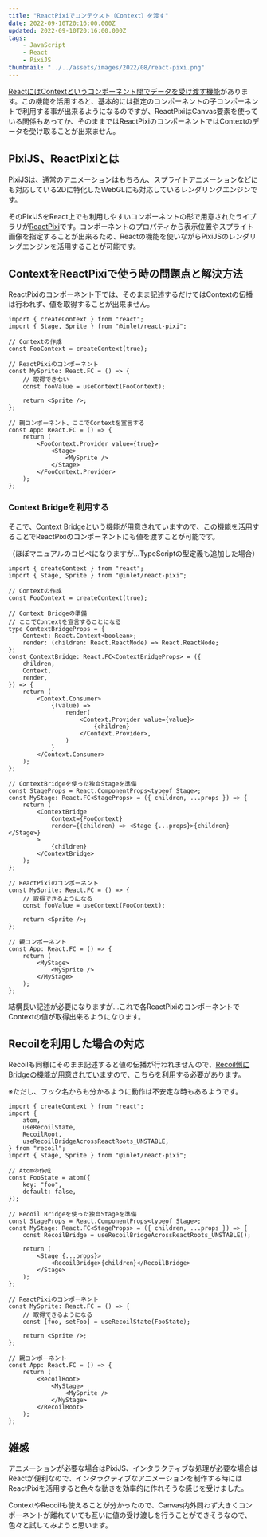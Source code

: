 ```yaml
---
title: "ReactPixiでコンテクスト（Context）を渡す"
date: 2022-09-10T20:16:00.000Z
updated: 2022-09-10T20:16:00.000Z
tags:
    - JavaScript
    - React
    - PixiJS
thumbnail: "../../assets/images/2022/08/react-pixi.png"
---
```


[ReactにはContextというコンポーネント間でデータを受け渡す機能](https://ja.reactjs.org/docs/context.html)があります。この機能を活用すると、基本的には指定のコンポーネントの子コンポーネントで利用する事が出来るようになるのですが、ReactPixiはCanvas要素を使っている関係もあってか、そのままではReactPixiのコンポーネントではContextのデータを受け取ることが出来ません。

## PixiJS、ReactPixiとは

[PixiJS](https://pixijs.com/)は、通常のアニメーションはもちろん、スプライトアニメーションなどにも対応している2Dに特化したWebGLにも対応しているレンダリングエンジンです。

そのPixiJSをReact上でも利用しやすいコンポーネントの形で用意されたライブラリが[ReactPixi](https://reactpixi.org/)です。コンポーネントのプロパティから表示位置やスプライト画像を指定することが出来るため、Reactの機能を使いながらPixiJSのレンダリングエンジンを活用することが可能です。

## ContextをReactPixiで使う時の問題点と解決方法

ReactPixiのコンポーネント下では、そのまま記述するだけではContextの伝播は行われず、値を取得することが出来ません。

```tsx
import { createContext } from "react";
import { Stage, Sprite } from "@inlet/react-pixi";

// Contextの作成
const FooContext = createContext(true);

// ReactPixiのコンポーネント
const MySprite: React.FC = () => {
    // 取得できない
    const fooValue = useContext(FooContext);

    return <Sprite />;
};

// 親コンポーネント、ここでContextを宣言する
const App: React.FC = () => {
    return (
        <FooContext.Provider value={true}>
            <Stage>
                <MySprite />
            </Stage>
        </FooContext.Provider>
    );
};
```

### Context Bridgeを利用する

そこで、[Context Bridge](https://reactpixi.org/context-bridge)という機能が用意されていますので、この機能を活用することでReactPixiのコンポーネントにも値を渡すことが可能です。

（ほぼマニュアルのコピペになりますが…TypeScriptの型定義も追加した場合）

```tsx
import { createContext } from "react";
import { Stage, Sprite } from "@inlet/react-pixi";

// Contextの作成
const FooContext = createContext(true);

// Context Bridgeの準備
// ここでContextを宣言することになる
type ContextBridgeProps = {
    Context: React.Context<boolean>;
    render: (children: React.ReactNode) => React.ReactNode;
};
const ContextBridge: React.FC<ContextBridgeProps> = ({
    children,
    Context,
    render,
}) => {
    return (
        <Context.Consumer>
            {(value) =>
                render(
                    <Context.Provider value={value}>
                        {children}
                    </Context.Provider>,
                )
            }
        </Context.Consumer>
    );
};

// ContextBridgeを使った独自Stageを準備
const StageProps = React.ComponentProps<typeof Stage>;
const MyStage: React.FC<StageProps> = ({ children, ...props }) => {
    return (
        <ContextBridge
            Context={FooContext}
            render={(children) => <Stage {...props}>{children}</Stage>}
        >
            {children}
        </ContextBridge>
    );
};

// ReactPixiのコンポーネント
const MySprite: React.FC = () => {
    // 取得できるようになる
    const fooValue = useContext(FooContext);

    return <Sprite />;
};

// 親コンポーネント
const App: React.FC = () => {
    return (
        <MyStage>
            <MySprite />
        </MyStage>
    );
};
```

結構長い記述が必要になりますが…これで各ReactPixiのコンポーネントでContextの値が取得出来るようになります。

## Recoilを利用した場合の対応

Recoilも同様にそのまま記述すると値の伝播が行われませんので、[Recoil側にBridgeの機能が用意されています](https://recoiljs.org/docs/api-reference/core/useRecoilBridgeAcrossReactRoots)ので、こちらを利用する必要があります。

※ただし、フック名からも分かるように動作は不安定な時もあるようです。

```tsx
import { createContext } from "react";
import {
    atom,
    useRecoilState,
    RecoilRoot,
    useRecoilBridgeAcrossReactRoots_UNSTABLE,
} from "recoil";
import { Stage, Sprite } from "@inlet/react-pixi";

// Atomの作成
const FooState = atom({
    key: "foo",
    default: false,
});

// Recoil Bridgeを使った独自Stageを準備
const StageProps = React.ComponentProps<typeof Stage>;
const MyStage: React.FC<StageProps> = ({ children, ...props }) => {
    const RecoilBridge = useRecoilBridgeAcrossReactRoots_UNSTABLE();

    return (
        <Stage {...props}>
            <RecoilBridge>{children}</RecoilBridge>
        </Stage>
    );
};

// ReactPixiのコンポーネント
const MySprite: React.FC = () => {
    // 取得できるようになる
    const [foo, setFoo] = useRecoilState(FooState);

    return <Sprite />;
};

// 親コンポーネント
const App: React.FC = () => {
    return (
        <RecoilRoot>
            <MyStage>
                <MySprite />
            </MyStage>
        </RecoilRoot>
    );
};
```

## 雑感

アニメーションが必要な場合はPixiJS、インタラクティブな処理が必要な場合はReactが便利なので、インタラクティブなアニメーションを制作する時にはReactPixiを活用すると色々な動きを効率的に作れそうな感じを受けました。

ContextやRecoilも使えることが分かったので、Canvas内外問わず大きくコンポーネントが離れていても互いに値の受け渡しを行うことができそうなので、色々と試してみようと思います。
